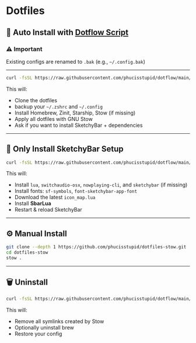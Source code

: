 # **Dotfiles**


## 🚀 Auto Install with [Dotflow Script](https://github.com/phucisstupid/dotflow/blob/main/stow.sh)

###  ⚠️ Important
Existing configs are renamed to `.bak` (e.g., `~/.config.bak`)

---

```sh
curl -fsSL https://raw.githubusercontent.com/phucisstupid/dotflow/main/stow.sh | sh -s
````

This will:

* Clone the dotfiles
* backup your `~/.zshrc` and `~/.config`
* Install Homebrew, Zinit, Starship, Stow (if missing)
* Apply all dotfiles with GNU Stow
* Ask if you want to install SketchyBar + dependencies

---

## 🎨 Only Install SketchyBar Setup

```sh
curl -fsSL https://raw.githubusercontent.com/phucisstupid/dotflow/main/stow.sh | sh -s -- sketchybar
```

This will:

* Install `lua`, `switchaudio-osx`, `nowplaying-cli`, and `sketchybar` (if missing)
* Install fonts: `sf-symbols`, `font-sketchybar-app-font`
* Download the latest `icon_map.lua`
* Install **SbarLua**
* Restart & reload SketchyBar

---

## ⚙️ Manual Install

```sh
git clone --depth 1 https://github.com/phucisstupid/dotfiles-stow.git
cd dotfiles-stow
stow .
```

---

## 🗑️ Uninstall

```sh
curl -fsSL https://raw.githubusercontent.com/phucisstupid/dotflow/main/stow.sh | sh -s -- uninstall
```

This will:

* Remove all symlinks created by Stow
* Optionally uninstall brew
* Restore your config
